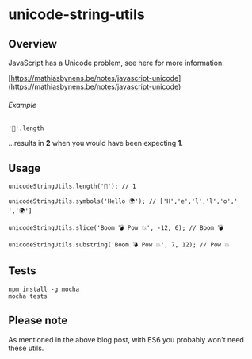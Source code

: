 # unicode-string-utils

## Overview

JavaScript has a Unicode problem, see here for more information:

[https://mathiasbynens.be/notes/javascript-unicode](https://mathiasbynens.be/notes/javascript-unicode)

###### Example

    '💩'.length
    
...results in **2** when you would have been expecting **1**.
    
## Usage

    unicodeStringUtils.length('💩'); // 1
    
    unicodeStringUtils.symbols('Hello 🌍'); // ['H','e','l','l','o',' ','🌍']
    
    unicodeStringUtils.slice('Boom 💣 Pow 💥', -12, 6); // Boom 💣
    
    unicodeStringUtils.substring('Boom 💣 Pow 💥', 7, 12); // Pow 💥
    
## Tests

    npm install -g mocha
    mocha tests
    
## Please note

As mentioned in the above blog post, with ES6 you probably won't need these utils.